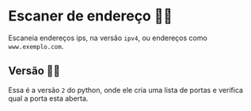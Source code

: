 # Escaner de endereço 🕵🏾‍

Escaneia endereços ips, na versão `ipv4`, ou endereços como `www.exemplo.com`.

## Versão 👷🏿

Essa é a versão `2` do python, onde ele cria uma lista de portas e verifica qual a porta esta aberta.
